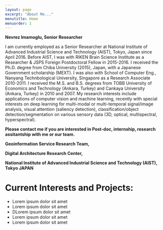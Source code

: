 ```yaml
---
layout: page
excerpt: "About Me..."
menutitle: Home
menuorder: 1
---
```


**Nevrez Imamoglu, Senior Researcher**

I am currently employed as a Senior Researcher at National Institute of Advanced Industrial Science and Technology (AIST), Tokyo, Japan since April 2016. Before AIST, I was with RIKEN Brain Science Institute as a Researcher & JSPS Foreign Postdoctoral Fellow in 2015-2016. I received the Ph.D. degree from Chiba University (2015), Japan, with a Japanese Government scholarship (MEXT). I was also with School of Computer Eng., Nanyang Technbological University, Singapore as a Research Associate 2010-2011. I received the M.S. and B.S. degrees from TOBB University of Economics and Technology (Ankara, Turkey) and Cankaya University (Ankara, Turkey) in 2010 and 2007. My research interests include applications of computer vision and machine learning, recently with special interests on deep learning for multi-modal or multi-temporal signal/image analysis, visual attention (saliency detection), classification/object detection/segmentation on various sensory data (3D, optical, multispectral, hyperspectral).

**Please contact me if you are interested in Post-doc, internship, research assitantship with me or our team.**

**Geoinformation Service Research Team,** 

**Digital Architecture Research Center,**

**National Institute of Advanced Industrial Science and Technology (AIST), Tokyo JAPAN** 

# Current Interests and Projects:

- Lorem ipsum dolor sit amet
- Lorem ipsum dolor sit amet
- DLorem ipsum dolor sit amet
- Lorem ipsum dolor sit amet
- Lorem ipsum dolor sit amet
